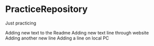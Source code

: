 # PracticeRepository
Just practicing

Adding new text to the Readme
Adding new text line through website
Adding another new line
Adding a line on local PC